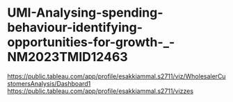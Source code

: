 # UMI-Analysing-spending-behaviour-identifying-opportunities-for-growth-_-NM2023TMID12463
https://public.tableau.com/app/profile/esakkiammal.s2711/viz/WholesalerCustomersAnalysis/Dashboard1
https://public.tableau.com/app/profile/esakkiammal.s2711/vizzes
